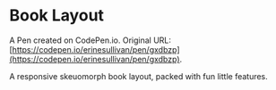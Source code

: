 # Book Layout

A Pen created on CodePen.io. Original URL: [https://codepen.io/erinesullivan/pen/gxdbzp](https://codepen.io/erinesullivan/pen/gxdbzp).

A responsive skeuomorph book layout, packed with fun little features.